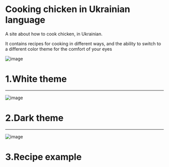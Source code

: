 # Cooking chicken in Ukrainian language 

A site about how to cook chicken, in Ukrainian.

It contains recipes for cooking in different ways, and the ability to switch to a different color theme for the comfort of your eyes

![image](https://github.com/Taras-P-Kob/Cooking_chicken/assets/119957094/448c309c-52b1-4ddd-be1f-f0f52240317d)
# 1.White theme

----------------------------------------------------------------------------------------------------------------------------------------------------------------------------------------------------------------------
![image](https://github.com/Taras-P-Kob/Cooking_chicken/assets/119957094/4965572e-8c2f-49fb-be42-477866b09dea)
# 2.Dark theme

----------------------------------------------------------------------------------------------------------------------------------------------------------------------------------------------------------------------
![image](https://github.com/Taras-P-Kob/Cooking_chicken/assets/119957094/b069a4c8-6d0e-42a3-b4e2-00579823290f)
# 3.Recipe example
